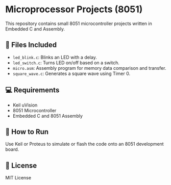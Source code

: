 # Microprocessor Projects (8051)

This repository contains small 8051 microcontroller projects written in Embedded C and Assembly.

## 📂 Files Included

- `led_blink.c`: Blinks an LED with a delay.
- `led_switch.c`: Turns LED on/off based on a switch.
- `micro.asm`: Assembly program for memory data comparison and transfer.
- `square_wave.c`: Generates a square wave using Timer 0.

## 💻 Requirements

- Keil uVision
- 8051 Microcontroller
- Embedded C and 8051 Assembly

## 🔧 How to Run

Use Keil or Proteus to simulate or flash the code onto an 8051 development board.

## 📜 License

MIT License
